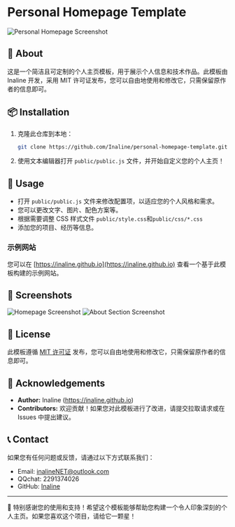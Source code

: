 # Personal Homepage Template

![Personal Homepage Screenshot](screenshot.png "Screenshot of the personal homepage template")

## 📝 About

这是一个简洁且可定制的个人主页模板，用于展示个人信息和技术作品。此模板由 Inaline 开发，采用 MIT 许可证发布，您可以自由地使用和修改它，只需保留原作者的信息即可。

## 📦 Installation

1. 克隆此仓库到本地：
   ```bash
   git clone https://github.com/Inaline/personal-homepage-template.git
   ```

2. 使用文本编辑器打开 `public/public.js` 文件，并开始自定义您的个人主页！

## 🚀 Usage

- 打开 `public/public.js` 文件来修改配置项，以适应您的个人风格和需求。
- 您可以更改文字、图片、配色方案等。
- 根据需要调整 CSS 样式文件 `public/style.css`和`public/css/*.css`
- 添加您的项目、经历等信息。

### 示例网站

您可以在 [https://inaline.github.io](https://inaline.github.io) 查看一个基于此模板构建的示例网站。

## 📸 Screenshots

![Homepage Screenshot](screenshots/homepage.png "Homepage")
![About Section Screenshot](screenshots/about.png "About Section")

## 📜 License

此模板遵循 [MIT 许可证](LICENSE) 发布，您可以自由地使用和修改它，只需保留原作者的信息即可。

## 📢 Acknowledgements

- **Author:** Inaline (https://inaline.github.io)
- **Contributors:** 欢迎贡献！如果您对此模板进行了改进，请提交拉取请求或在 Issues 中提出建议。

## 📞 Contact

如果您有任何问题或反馈，请通过以下方式联系我们：

- Email: inalineNET@outlook.com
- QQchat: 2291374026
- GitHub: [Inaline](https://github.com/Inaline)

---

🌟 特别感谢您的使用和支持！希望这个模板能够帮助您构建一个令人印象深刻的个人主页。如果您喜欢这个项目，请给它一颗星！